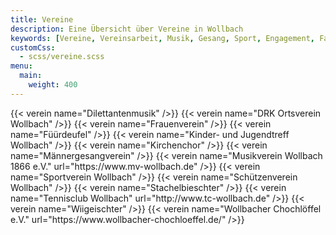 ```yaml
---
title: Vereine
description: Eine Übersicht über Vereine in Wollbach
keywords: [Vereine, Vereinsarbeit, Musik, Gesang, Sport, Engagement, Fastnacht]
customCss:
  - scss/vereine.scss 
menu:
  main:
    weight: 400
---
```


<div>
{{< verein name="Dilettantenmusik" />}}
{{< verein name="DRK Ortsverein Wollbach" />}}
{{< verein name="Frauenverein" />}}
{{< verein name="Füürdeufel" />}}
{{< verein name="Kinder- und Jugendtreff Wollbach" />}}
{{< verein name="Kirchenchor" />}}
{{< verein name="Männergesangverein" />}}
{{< verein name="Musikverein Wollbach 1866 e.V." url="https://www.mv-wollbach.de" />}}
{{< verein name="Sportverein Wollbach" />}}
{{< verein name="Schützenverein Wollbach" />}}
{{< verein name="Stachelbieschter" />}}
{{< verein name="Tennisclub Wollbach" url="http://www.tc-wollbach.de" />}}
{{< verein name="Wiigeischter" />}}
{{< verein name="Wollbacher Chochlöffel e.V." url="https://www.wollbacher-chochloeffel.de/" />}}
</div>